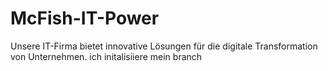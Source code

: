 # McFish-IT-Power
Unsere IT-Firma bietet innovative Lösungen für die digitale Transformation von Unternehmen. 
ich initalisiiere mein branch